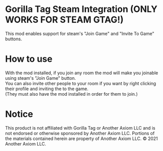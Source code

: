 # Gorilla Tag Steam Integration (ONLY WORKS FOR STEAM GTAG!)
This mod enables support for steam's "Join Game" and "Invite To Game" buttons.

# How to use
With the mod installed, if you join any room the mod will make you joinable using steam's "Join Game" button. \
You can also invite other people to your room if you want by right clicking their profile and inviting the to the game. \
(They must also have the mod installed in order for them to join.)

# Notice
This product is not affiliated with Gorilla Tag or Another Axiom LLC and is not endorsed or otherwise sponsored by Another Axiom LLC. Portions of the materials contained herein are property of Another Axiom LLC. © 2021 Another Axiom LLC.
